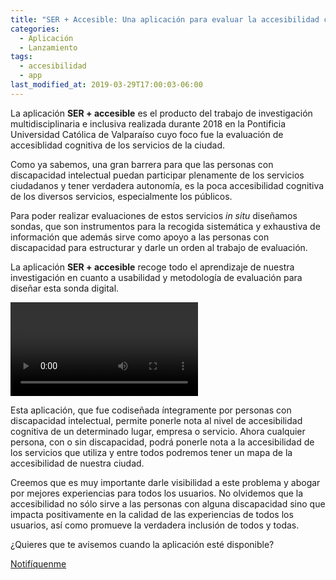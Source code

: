 ```yaml
---
title: "SER + Accesible: Una aplicación para evaluar la accesibilidad cognitiva"
categories:
  - Aplicación
  - Lanzamiento
tags:
  - accesibilidad
  - app
last_modified_at: 2019-03-29T17:00:03-06:00
---
```


La aplicación **SER + accesible** es el producto del trabajo de investigación multidisciplinaria e inclusiva realizada durante 2018 en la Pontificia Universidad Católica de Valparaíso cuyo foco fue la evaluación de accesiblidad cognitiva de los servicios de la ciudad.

Como ya sabemos, una gran barrera para que las personas con discapacidad intelectual puedan participar plenamente de los servicios ciudadanos y tener verdadera autonomía, es la poca accesibilidad cognitiva de los diversos servicios, especialmente los públicos. 

Para poder realizar evaluaciones de estos servicios *in situ* diseñamos sondas, que son instrumentos para la recogida sistemática y exhaustiva de información que además sirve como apoyo a las personas con discapacidad para estructurar y darle un orden al trabajo de evaluación. 

La aplicación **SER + accesible** recoge todo el aprendizaje de nuestra investigación en cuanto a usabilidad y metodología de evaluación para diseñar esta sonda digital. 

<video controls autoplay autobuffer>
  <source src="{{ site.baseurl }}/assets/vid/screencast-ser.mp4" type="video/mp4">
Tu navegador no puede reproducir videos de HTML
</video>

Esta aplicación, que fue codiseñada íntegramente por personas con discapacidad intelectual, permite ponerle nota al nivel de accesibilidad cognitiva de un determinado lugar, empresa o servicio. Ahora cualquier persona, con o sin discapacidad, podrá ponerle nota a la accesibilidad de los servicios que utiliza y entre todos podremos tener un mapa de la accesibilidad de nuestra ciudad.

Creemos que es muy importante darle visibilidad a este problema y abogar por mejores experiencias para todos los usuarios. No olvidemos que la accesibilidad no sólo sirve a las personas con alguna discapacidad sino que impacta positivamente en la calidad de las experiencias de todos los usuarios, así como promueve la verdadera inclusión de todos y todas.

¿Quieres que te avisemos cuando la aplicación esté disponible?
<div class="button">
	<a href='https://forms.gle/TPKtydz6SXdNbXPNA' title='Notifíquenme'>Notifíquenme</a>
</div>